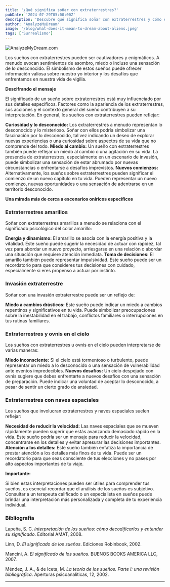 ```yaml
---
title: '¿Qué significa soñar con extraterrestres?'
pubDate: '2024-07-29T05:00:00Z'
description: 'Descubre qué significa soñar con extraterrestres y cómo estos sueños pueden reflejar tu fascinación por lo desconocido, sentimientos de alienación o nuevos desafíos.'
author: 'AnalyzeMyDream'
image: '/blog/what-does-it-mean-to-dream-about-aliens.jpeg'
tags: ['Surrealismo']
---
```


![AnalyzeMyDream.com](/blog/what-does-it-mean-to-dream-about-aliens.jpeg)


Los sueños con extraterrestres pueden ser cautivadores y enigmáticos. A menudo evocan sentimientos de asombro, miedo o incluso una sensación de lo desconocido. El simbolismo de estos sueños puede ofrecer información valiosa sobre nuestro yo interior y los desafíos que enfrentamos en nuestra vida de vigilia. 

**Descifrando el mensaje**

El significado de un sueño sobre extraterrestres está muy influenciado por sus detalles específicos. Factores como la apariencia de los extraterrestres, sus acciones y el contexto general del sueño contribuyen a su interpretación. En general, los sueños con extraterrestres pueden reflejar:

**Curiosidad y lo desconocido:** Los extraterrestres a menudo representan lo desconocido y lo misterioso. Soñar con ellos podría simbolizar una fascinación por lo desconocido, tal vez indicando un deseo de explorar nuevas experiencias o una curiosidad sobre aspectos de su vida que no comprende del todo.
**Miedo al cambio:** Un sueño con extraterrestres también puede reflejar un miedo al cambio o una agitación en su vida. La presencia de extraterrestres, especialmente en un escenario de invasión, puede simbolizar una sensación de estar abrumado por nuevas circunstancias o enfrentarse a desafíos imprevistos.
**Nuevos comienzos:** Alternativamente, los sueños sobre extraterrestres pueden significar el comienzo de un nuevo capítulo en tu vida. Pueden representar un nuevo comienzo, nuevas oportunidades o una sensación de adentrarse en un territorio desconocido.

**Una mirada más de cerca a escenarios oníricos específicos**

### Extraterrestres amarillos

Soñar con extraterrestres amarillos a menudo se relaciona con el significado psicológico del color amarillo:

**Energía y dinamismo:** El amarillo se asocia con la energía positiva y la vitalidad. Este sueño puede sugerir la necesidad de actuar con rapidez, tal vez para abordar un nuevo proyecto, arriesgarse en una relación o abordar una situación que requiere atención inmediata.
**Toma de decisiones:** El amarillo también puede representar impulsividad. Este sueño puede ser un recordatorio para que consideres tus decisiones con cuidado, especialmente si eres propenso a actuar por instinto.

### Invasión extraterrestre

Soñar con una invasión extraterrestre puede ser un reflejo de:

**Miedo a cambios drásticos:** Este sueño puede indicar un miedo a cambios repentinos y significativos en tu vida. Puede simbolizar preocupaciones sobre la inestabilidad en el trabajo, conflictos familiares o interrupciones en tus rutinas familiares.

### Extraterrestres y ovnis en el cielo

Los sueños con extraterrestres u ovnis en el cielo pueden interpretarse de varias maneras:

**Miedo inconsciente:** Si el cielo está tormentoso o turbulento, puede representar un miedo a lo desconocido o una sensación de vulnerabilidad ante eventos impredecibles.
**Nuevos desafíos:** Un cielo despejado con ovnis sugiere que debes enfrentarte a nuevos desafíos con una sensación de preparación. Puede indicar una voluntad de aceptar lo desconocido, a pesar de sentir un cierto grado de ansiedad.

### Extraterrestres con naves espaciales

Los sueños que involucran extraterrestres y naves espaciales suelen reflejar:

**Necesidad de reducir la velocidad:** Las naves espaciales que se mueven rápidamente pueden sugerir que estás avanzando demasiado rápido en la vida. Este sueño podría ser un mensaje para reducir la velocidad, concentrarse en los detalles y evitar apresurar las decisiones importantes.
**Atención a los detalles:** Este sueño también enfatiza la importancia de prestar atención a los detalles más finos de tu vida. Puede ser un recordatorio para que seas consciente de tus elecciones y no pases por alto aspectos importantes de tu viaje.

**Importante:**

Si bien estas interpretaciones pueden ser útiles para comprender tus sueños, es esencial recordar que el análisis de los sueños es subjetivo. Consultar a un terapeuta calificado o un especialista en sueños puede brindar una interpretación más personalizada y completa de tu experiencia individual.


### Bibliografía

Lapeña, S. C. *Interpretación de los sueños: cómo decodificarlos y entender su significado*. Editorial AMAT, 2008.

Linn, D. *El significado de los sueños*. Ediciones Robinbook, 2002.

Mancini, A. *El significado de los sueños*. BUENOS BOOKS AMERICA LLC, 2007.

Méndez, J. A., & de Iceta, M. *La teoría de los sueños. Parte I: una revisión bibliográfica*. Aperturas psicoanalíticas, 12, 2002.

---